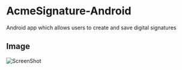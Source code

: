 # AcmeSignature-Android

Android app which allows users to create and save digital signatures

## Image

![ScreenShot](http://u574847149.hostingerapp.com/Screenshot_20190813-142321_AcmeSignature.jpg)
